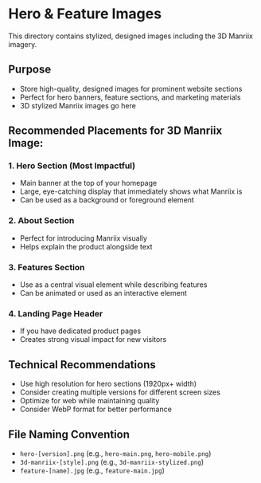 # Hero & Feature Images

This directory contains stylized, designed images including the 3D Manriix imagery.

## Purpose
- Store high-quality, designed images for prominent website sections
- Perfect for hero banners, feature sections, and marketing materials
- 3D stylized Manriix images go here

## Recommended Placements for 3D Manriix Image:

### 1. Hero Section (Most Impactful)
- Main banner at the top of your homepage
- Large, eye-catching display that immediately shows what Manriix is
- Can be used as a background or foreground element

### 2. About Section
- Perfect for introducing Manriix visually
- Helps explain the product alongside text

### 3. Features Section
- Use as a central visual element while describing features
- Can be animated or used as an interactive element

### 4. Landing Page Header
- If you have dedicated product pages
- Creates strong visual impact for new visitors

## Technical Recommendations
- Use high resolution for hero sections (1920px+ width)
- Consider creating multiple versions for different screen sizes
- Optimize for web while maintaining quality
- Consider WebP format for better performance

## File Naming Convention
- `hero-[version].png` (e.g., `hero-main.png`, `hero-mobile.png`)
- `3d-manriix-[style].png` (e.g., `3d-manriix-stylized.png`)
- `feature-[name].jpg` (e.g., `feature-main.jpg`)
